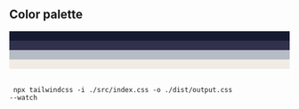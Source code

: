 <h2>Color palette</h2>
<div style="background: #161A30">
<br>
</div>
<div style="background: #31304D">
<br>
</div>
<div style="background: #B6BBC4">
<br>
</div>
<div style="background: #F0ECE5">
<br>
</div>
<br>

<code> npx tailwindcss -i ./src/index.css -o ./dist/output.css --watch </code>